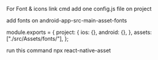 For Font & icons link cmd
add one config.js file on project 

add fonts on android-app-src-main-asset-fonts

module.exports = {
  project: {
    ios: {},
    android: {},
  },
  assets: ["./src/Assets/fonts/"],
};

run this command
npx react-native-asset